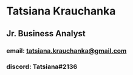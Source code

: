 # Tatsiana Krauchanka
## Jr. Business Analyst
### email: tatsiana.krauchanka@gmail.com
### discord: Tatsiana#2136